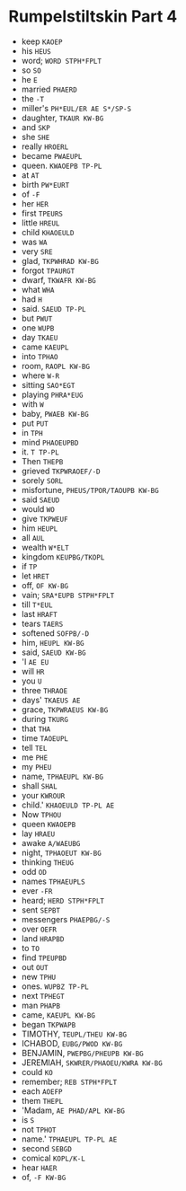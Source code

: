 # Rumpelstiltskin Part 4

* keep `KAOEP`
* his `HEUS`
* word; `WORD STPH*FPLT`
* so `SO`
* he `E`
* married `PHAERD`
* the `-T`
* miller's `PH*EUL/ER AE S*/SP-S`
* daughter, `TKAUR KW-BG`
* and `SKP`
* she `SHE`
* really `HROERL`
* became `PWAEUPL`
* queen. `KWAOEPB TP-PL`
* at `AT`
* birth `PW*EURT`
* of `-F`
* her `HER`
* first `TPEURS`
* little `HREUL`
* child `KHAOEULD`
* was `WA`
* very `SRE`
* glad, `TKPWHRAD KW-BG`
* forgot `TPAURGT`
* dwarf, `TKWAFR KW-BG`
* what `WHA`
* had `H`
* said. `SAEUD TP-PL`
* but `PWUT`
* one `WUPB`
* day `TKAEU`
* came `KAEUPL`
* into `TPHAO`
* room, `RAOPL KW-BG`
* where `W-R`
* sitting `SAO*EGT`
* playing `PHRA*EUG`
* with `W`
* baby, `PWAEB KW-BG`
* put `PUT`
* in `TPH`
* mind `PHAOEUPBD`
* it. `T TP-PL`
* Then `THEPB`
* grieved `TKPWRAOEF/-D`
* sorely `SORL`
* misfortune, `PHEUS/TPOR/TAOUPB KW-BG`
* said `SAEUD`
* would `WO`
* give `TKPWEUF`
* him `HEUPL`
* all `AUL`
* wealth `W*ELT`
* kingdom `KEUPBG/TKOPL`
* if `TP`
* let `HRET`
* off, `OF KW-BG`
* vain; `SRA*EUPB STPH*FPLT`
* till `T*EUL`
* last `HRAFT`
* tears `TAERS`
* softened `SOFPB/-D`
* him, `HEUPL KW-BG`
* said, `SAEUD KW-BG`
* 'I `AE EU`
* will `HR`
* you `U`
* three `THRAOE`
* days' `TKAEUS AE`
* grace, `TKPWRAEUS KW-BG`
* during `TKURG`
* that `THA`
* time `TAOEUPL`
* tell `TEL`
* me `PHE`
* my `PHEU`
* name, `TPHAEUPL KW-BG`
* shall `SHAL`
* your `KWROUR`
* child.' `KHAOEULD TP-PL AE`
* Now `TPHOU`
* queen `KWAOEPB`
* lay `HRAEU`
* awake `A/WAEUBG`
* night, `TPHAOEUT KW-BG`
* thinking `THEUG`
* odd `OD`
* names `TPHAEUPLS`
* ever `-FR`
* heard; `HERD STPH*FPLT`
* sent `SEPBT`
* messengers `PHAEPBG/-S`
* over `OEFR`
* land `HRAPBD`
* to `TO`
* find `TPEUPBD`
* out `OUT`
* new `TPHU`
* ones. `WUPBZ TP-PL`
* next `TPHEGT`
* man `PHAPB`
* came, `KAEUPL KW-BG`
* began `TKPWAPB`
* TIMOTHY, `TEUPL/THEU KW-BG`
* ICHABOD, `EUBG/PWOD KW-BG`
* BENJAMIN, `PWEPBG/PHEUPB KW-BG`
* JEREMIAH, `SKWRER/PHAOEU/KWRA KW-BG`
* could `KO`
* remember; `REB STPH*FPLT`
* each `AOEFP`
* them `THEPL`
* 'Madam, `AE PHAD/APL KW-BG`
* is `S`
* not `TPHOT`
* name.' `TPHAEUPL TP-PL AE`
* second `SEBGD`
* comical `KOPL/K-L`
* hear `HAER`
* of, `-F KW-BG`
